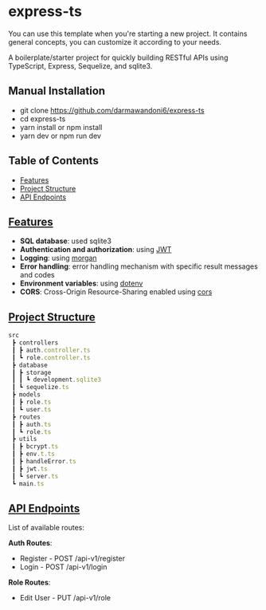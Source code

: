 # express-ts

You can use this template when you're starting a new project. It contains general concepts, you can customize it according to your needs.

A boilerplate/starter project for quickly building RESTful APIs using TypeScript, Express, Sequelize, and sqlite3.

## Manual Installation

- git clone https://github.com/darmawandoni6/express-ts
- cd express-ts
- yarn install or npm install
- yarn dev or npm run dev

## Table of Contents

<!-- TABLE-OF-CONTENTS:START -->
- [Features](https://github.com/darmawandoni6/express-ts#features)
- [Project Structure](https://github.com/darmawandoni6/express-ts#project-structure)
- [API Endpoints](https://github.com/darmawandoni6/express-ts#api-endpoint)
<!-- TABLE-OF-CONTENTS:END -->



## [Features](#features)

<!-- FEATURES:START -->
- **SQL database**: used sqlite3
- **Authentication and authorization**: using [JWT](https://jwt.io/)
- **Logging**: using [morgan](https://github.com/expressjs/morgan)
- **Error handling**: error handling mechanism with specific result messages and codes
- **Environment variables**: using [dotenv](https://github.com/motdotla/dotenv)
- **CORS**: Cross-Origin Resource-Sharing enabled using [cors](https://github.com/expressjs/cors)
<!-- FEATURES:END -->

## [Project Structure](#project-structure)

```js
src
 ┣ controllers
 ┃ ┣ auth.controller.ts
 ┃ ┗ role.controller.ts
 ┣ database
 ┃ ┣ storage
 ┃ ┃ ┗ development.sqlite3
 ┃ ┗ sequelize.ts
 ┣ models
 ┃ ┣ role.ts
 ┃ ┗ user.ts
 ┣ routes
 ┃ ┣ auth.ts
 ┃ ┗ role.ts
 ┣ utils
 ┃ ┣ bcrypt.ts
 ┃ ┣ env.t.ts
 ┃ ┣ handleError.ts
 ┃ ┣ jwt.ts
 ┃ ┗ server.ts
 ┗ main.ts
```

## [API Endpoints](#api-endpoint)

List of available routes:  
  
**Auth Routes**:
- Register - POST /api-v1/register
- Login - POST /api-v1/login

**Role Routes**:
- Edit User - PUT /api-v1/role
